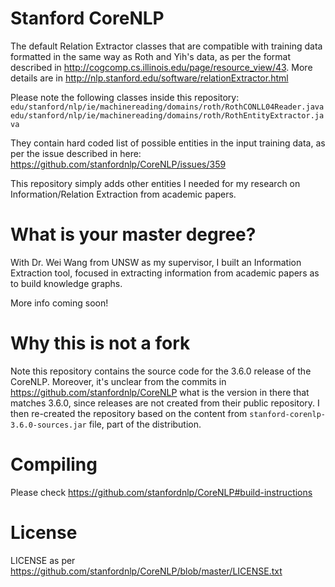 # Stanford CoreNLP

The default Relation Extractor classes that are compatible with training data formatted in the same
way as Roth and Yih's data, as per the format described in http://cogcomp.cs.illinois.edu/page/resource_view/43.
More details are in http://nlp.stanford.edu/software/relationExtractor.html

Please note the following classes inside this repository:
    `edu/stanford/nlp/ie/machinereading/domains/roth/RothCONLL04Reader.java`
    `edu/stanford/nlp/ie/machinereading/domains/roth/RothEntityExtractor.java`

They contain hard coded list of possible entities in the input training data,
as per the issue described in here: https://github.com/stanfordnlp/CoreNLP/issues/359

This repository simply adds other entities I needed for my research on Information/Relation Extraction
from academic papers.


# What is your master degree?

With Dr. Wei Wang from UNSW as my supervisor, I built an Information Extraction tool, focused in
extracting information from academic papers as to build knowledge graphs.

More info coming soon!


# Why this is not a fork

Note this repository contains the source code for the 3.6.0 release of the CoreNLP. Moreover, it's unclear from the
commits in https://github.com/stanfordnlp/CoreNLP what is the version in there
that matches 3.6.0, since releases are not created from their public repository. I then
re-created the repository based on the content from `stanford-corenlp-3.6.0-sources.jar` file, part of the
distribution.


# Compiling

Please check https://github.com/stanfordnlp/CoreNLP#build-instructions


# License

LICENSE as per https://github.com/stanfordnlp/CoreNLP/blob/master/LICENSE.txt
